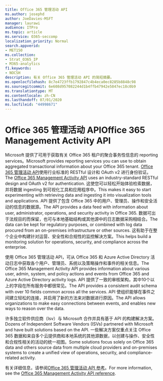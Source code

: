```yaml
---
title: Office 365 管理活动 API
ms.author: josephd
author: JoeDavies-MSFT
manager: laurawi
audience: ITPro
ms.topic: article
ms.service: O365-seccomp
localization_priority: Normal
search.appverid:
- MET150
ms.collection:
- Strat_O365_IP
- M365-analytics
f1.keywords:
- NOCSH
description: 有关 Office 365 管理活动 API 的简短摘要。
ms.openlocfilehash: 8c7e4723ffb1792847c4b4eca0ec8285b8848c98
ms.sourcegitcommit: 6e608d957082244d1b4ffb47942e5847ec18c0b9
ms.translationtype: MT
ms.contentlocale: zh-CN
ms.lasthandoff: 07/01/2020
ms.locfileid: "44998671"
---
```

# <a name="office-365-management-activity-api"></a><span data-ttu-id="a4dbb-103">Office 365 管理活动 API</span><span class="sxs-lookup"><span data-stu-id="a4dbb-103">Office 365 Management Activity API</span></span>

<span data-ttu-id="a4dbb-104">Microsoft 提供了可用于获取有关 Office 365 租户的聚合事务性信息的 reporting services。</span><span class="sxs-lookup"><span data-stu-id="a4dbb-104">Microsoft provides reporting services you can use to obtain aggregated transactional information about your Office 365 tenant.</span></span> <span data-ttu-id="a4dbb-105">[Office 365 管理活动 API](https://docs.microsoft.com/office/office-365-management-api/office-365-management-apis-overview#office-365-management-activity-api)使用行业标准的 RESTful 设计和 OAuth v2 进行身份验证。</span><span class="sxs-lookup"><span data-stu-id="a4dbb-105">The [Office 365 Management Activity API](https://docs.microsoft.com/office/office-365-management-api/office-365-management-apis-overview#office-365-management-activity-api) uses an industry-standard RESTful design and OAuth v2 for authentication.</span></span> <span data-ttu-id="a4dbb-106">这使您可以轻松开始体验检索数据，并将数据 ingesting 到可视化工具和应用程序中。</span><span class="sxs-lookup"><span data-stu-id="a4dbb-106">This makes it easy to start experimenting with retrieving data and ingesting it into visualization tools and applications.</span></span> <span data-ttu-id="a4dbb-107">API 提供了包含 Office 365 中的用户、管理员、操作和安全活动的信息的数据源。</span><span class="sxs-lookup"><span data-stu-id="a4dbb-107">The API provides a data feed with information about user, administrator, operations, and security activity in Office 365.</span></span> <span data-ttu-id="a4dbb-108">数据可出于法规目的而保留，也可与本地基础结构或其他源中的日志数据采购相结合。</span><span class="sxs-lookup"><span data-stu-id="a4dbb-108">The data can be kept for regulatory purposes, or combined with log data procured from an on-premises infrastructure or other sources.</span></span> <span data-ttu-id="a4dbb-109">这有助于在整个企业中构建针对运营、安全性和合规性的监控解决方案。</span><span class="sxs-lookup"><span data-stu-id="a4dbb-109">This helps build a monitoring solution for operations, security, and compliance across the enterprise.</span></span>

<span data-ttu-id="a4dbb-110">使用 Office 365 管理活动 API，可从 Office 365 和 Azure Active Directory 活动日志中获取各个用户、管理员、系统以及策略操作和事件的相关信息。</span><span class="sxs-lookup"><span data-stu-id="a4dbb-110">The Office 365 Management Activity API provides information about various user, admin, system, and policy actions and events from Office 365 and Azure Active Directory activity logs.</span></span> <span data-ttu-id="a4dbb-111">API 提供了一致的审核架构，其中10个以上的字段在所有服务中都很常见。</span><span class="sxs-lookup"><span data-stu-id="a4dbb-111">The API provides a consistent audit schema with over 10 fields common across all the services.</span></span> <span data-ttu-id="a4dbb-112">API 使组织能够在事件之间建立轻松的连接，并启用了新的方法来对数据进行原因。</span><span class="sxs-lookup"><span data-stu-id="a4dbb-112">The API allows organizations to make easy connections between events, and enables new ways to reason over the data.</span></span>

<span data-ttu-id="a4dbb-113">许多独立软件供应商（Isv）与 Microsoft 合作并具有基于 API 的构建解决方案。</span><span class="sxs-lookup"><span data-stu-id="a4dbb-113">Dozens of Independent Software Vendors (ISVs) partnered with Microsoft and have built solutions based on the API.</span></span> <span data-ttu-id="a4dbb-114">一些解决方案仅重点关注 Office 365 数据和来自多个云提供商和本地系统的其他源数据，以创建与操作、安全性和合规性相关的活动的统一视图。</span><span class="sxs-lookup"><span data-stu-id="a4dbb-114">Some solutions focus solely on Office 365 data and others source data from multiple cloud providers and on-premises systems to create a unified view of operations, security, and compliance-related activity.</span></span> 

<span data-ttu-id="a4dbb-115">有关详细信息，请参阅[Office 365 管理活动 API 参考](https://docs.microsoft.com/office/office-365-management-api/office-365-management-activity-api-reference)。</span><span class="sxs-lookup"><span data-stu-id="a4dbb-115">For more information, see the [Office 365 Management Activity API reference](https://docs.microsoft.com/office/office-365-management-api/office-365-management-activity-api-reference).</span></span>
